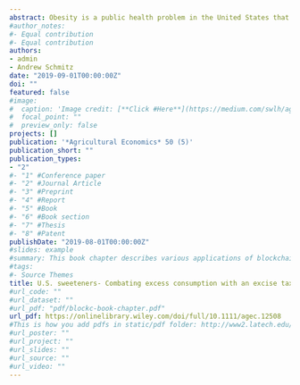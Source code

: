 ```yaml
---
abstract: Obesity is a public health problem in the United States that has been linked to excess sweetener consumption. The American Heart Association (AHA) recommends no more than 6–9 teaspoons/capita/day, while the U.S. Food and Drug Administration (FDA) recommends 200 calories/capita/day of caloric sweetener consumption. Both recommendations are well below the reported 2016 sweetener consumption levels. We quantify the input tax rates needed to reduce the current excess sweetener consumption level to the AHA and FDA recommended standards. We calculate the joint tax in the United States on two major sweeteners, sugar and High Fructose Corn Syrup (HFCS), to be 31 and 24 cents per pound, respectively, based on the AHA standard, and 19 and 17 cents per pound, respectively, using the FDA standard. These taxes would be roughly the magnitude of the existing sugar and HFCS prices. In both cases, the tax incidence on producers is much smaller than on consumers. Our focus is very different from past studies in that it deals with the effect of taxes on inputs to meet the recommended target rather than a selective tax (sugar-sweetened beverage tax). If a sweetener tax were implemented, U.S. sugar and HFCS producers would lose US$398–US$489 and US$683–US$844 million per year, respectively.
#author_notes:
#- Equal contribution
#- Equal contribution
authors:
- admin
- Andrew Schmitz
date: "2019-09-01T00:00:00Z"
doi: ""
featured: false
#image:
#  caption: 'Image credit: [**Click #Here**](https://medium.com/swlh/agriculture-increasingly-using-bl#ockchains-to-drive-greater-efficiencies-b90e07b5a425)'
#  focal_point: ""
#  preview_only: false
projects: []
publication: '*Agricultural Economics* 50 (5)'
publication_short: ""
publication_types:
- "2"
#- "1" #Conference paper
#- "2" #Journal Article
#- "3" #Preprint
#- "4" #Report
#- "5" #Book
#- "6" #Book section
#- "7" #Thesis
#- "8" #Patent
publishDate: "2019-08-01T00:00:00Z"
#slides: example
#summary: This book chapter describes various applications of blockchain technology in agriculture and its limitations.
#tags:
#- Source Themes
title: U.S. sweeteners- Combating excess consumption with an excise tax?
#url_code: ""
#url_dataset: ""
#url_pdf: "pdf/blockc-book-chapter.pdf"
url_pdf: https://onlinelibrary.wiley.com/doi/full/10.1111/agec.12508
#This is how you add pdfs in static/pdf folder: http://www2.latech.edu/~rakithab/post/managing-content/
#url_poster: ""
#url_project: ""
#url_slides: ""
#url_source: ""
#url_video: ""
---
```


